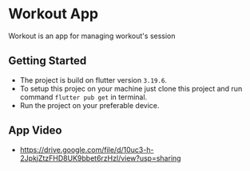 # Workout App

Workout is an app for managing workout's session

## Getting Started

- The project is build on flutter version `3.19.6`.
- To setup this projec on your machine just clone this project and run command `flutter pub get` in terminal.
- Run the project on your preferable device.

## App Video

- https://drive.google.com/file/d/10uc3-h-2JpkjZtzFHD8UK9bbet6rzHzl/view?usp=sharing
